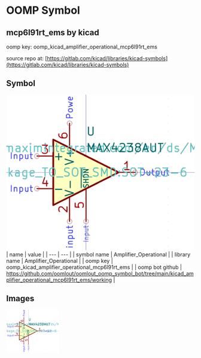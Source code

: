 # OOMP Symbol  
## mcp6l91rt_ems  by kicad  
  
oomp key: oomp_kicad_amplifier_operational_mcp6l91rt_ems  
  
source repo at: [https://gitlab.com/kicad/libraries/kicad-symbols](https://gitlab.com/kicad/libraries/kicad-symbols)  
## Symbol  
  
[![working.png](working_600.png)](working.png)  
| name | value | 
| --- | --- | 
| symbol name | Amplifier_Operational | 
| library name | Amplifier_Operational | 
| oomp key | oomp_kicad_amplifier_operational_mcp6l91rt_ems | 
| oomp bot github | https://github.com/oomlout/oomlout_oomp_symbol_bot/tree/main/kicad_amplifier_operational_mcp6l91rt_ems/working | 
## Images  
  
[![working.png](working_140.png)](working.png)  
